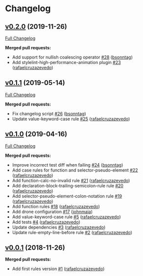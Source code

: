 # Changelog

## [v0.2.0](https://github.com/seegno-labs/stylelint-config-seegno/tree/v0.2.0) (2019-11-26)
[Full Changelog](https://github.com/seegno-labs/stylelint-config-seegno/compare/v0.1.1...v0.2.0)

**Merged pull requests:**

- Add support for nullish coalescing operator [\#28](https://github.com/seegno-labs/stylelint-config-seegno/pull/28) ([bsonntag](https://github.com/bsonntag))
- Add stylelint-high-performance-animation plugin [\#23](https://github.com/seegno-labs/stylelint-config-seegno/pull/23) ([rafaelcruzazevedo](https://github.com/rafaelcruzazevedo))

## [v0.1.1](https://github.com/seegno-labs/stylelint-config-seegno/tree/v0.1.1) (2019-05-14)
[Full Changelog](https://github.com/seegno-labs/stylelint-config-seegno/compare/v0.1.0...v0.1.1)

**Merged pull requests:**

- Fix changelog script [\#26](https://github.com/seegno-labs/stylelint-config-seegno/pull/26) ([bsonntag](https://github.com/bsonntag))
- Update value-keyword-case rule [\#25](https://github.com/seegno-labs/stylelint-config-seegno/pull/25) ([rafaelcruzazevedo](https://github.com/rafaelcruzazevedo))

## [v0.1.0](https://github.com/seegno-labs/stylelint-config-seegno/tree/v0.1.0) (2019-04-16)
[Full Changelog](https://github.com/seegno-labs/stylelint-config-seegno/compare/v0.0.1...v0.1.0)

**Merged pull requests:**

- Improve incorrect test diff when failing [\#24](https://github.com/seegno-labs/stylelint-config-seegno/pull/24) ([bsonntag](https://github.com/bsonntag))
- Add case rules for function and selector-pseudo-element [\#22](https://github.com/seegno-labs/stylelint-config-seegno/pull/22) ([rafaelcruzazevedo](https://github.com/rafaelcruzazevedo))
- Add function-calc-no-invalid rule [\#21](https://github.com/seegno-labs/stylelint-config-seegno/pull/21) ([rafaelcruzazevedo](https://github.com/rafaelcruzazevedo))
-  Add declaration-block-trailing-semicolon-rule rule [\#20](https://github.com/seegno-labs/stylelint-config-seegno/pull/20) ([rafaelcruzazevedo](https://github.com/rafaelcruzazevedo))
- Add selector-pseudo-element-colon-notation rule [\#19](https://github.com/seegno-labs/stylelint-config-seegno/pull/19) ([rafaelcruzazevedo](https://github.com/rafaelcruzazevedo))
- Add function rules [\#18](https://github.com/seegno-labs/stylelint-config-seegno/pull/18) ([rafaelcruzazevedo](https://github.com/rafaelcruzazevedo))
- Add drone configuration [\#17](https://github.com/seegno-labs/stylelint-config-seegno/pull/17) ([johnmaia](https://github.com/johnmaia))
- Add value-keyword-case rule [\#5](https://github.com/seegno-labs/stylelint-config-seegno/pull/5) ([rafaelcruzazevedo](https://github.com/rafaelcruzazevedo))
- Add tests [\#4](https://github.com/seegno-labs/stylelint-config-seegno/pull/4) ([rafaelcruzazevedo](https://github.com/rafaelcruzazevedo))
- Update dependencies [\#3](https://github.com/seegno-labs/stylelint-config-seegno/pull/3) ([rafaelcruzazevedo](https://github.com/rafaelcruzazevedo))
- Update rule-empty-line-before rule [\#2](https://github.com/seegno-labs/stylelint-config-seegno/pull/2) ([rafaelcruzazevedo](https://github.com/rafaelcruzazevedo))

## [v0.0.1](https://github.com/seegno-labs/stylelint-config-seegno/tree/v0.0.1) (2018-11-26)
**Merged pull requests:**

- Add first rules version [\#1](https://github.com/seegno-labs/stylelint-config-seegno/pull/1) ([rafaelcruzazevedo](https://github.com/rafaelcruzazevedo))



